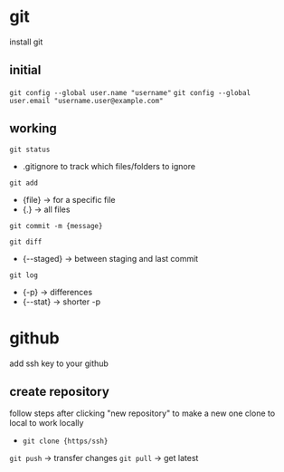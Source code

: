 # git

install git

## initial

`git config --global user.name "username"`
`git config --global user.email "username.user@example.com"`

## working

`git status`

- .gitignore to track which files/folders to ignore

`git add`

- {file} -> for a specific file
- {.} -> all files

`git commit -m {message}`

`git diff`

- {--staged} -> between staging and last commit

`git log`

- {-p} -> differences
- {--stat} -> shorter -p

# github

add ssh key to your github

## create repository

follow steps after clicking "new repository" to make a new one
clone to local to work locally

- `git clone {https/ssh}`

`git push` -> transfer changes
`git pull` -> get latest
